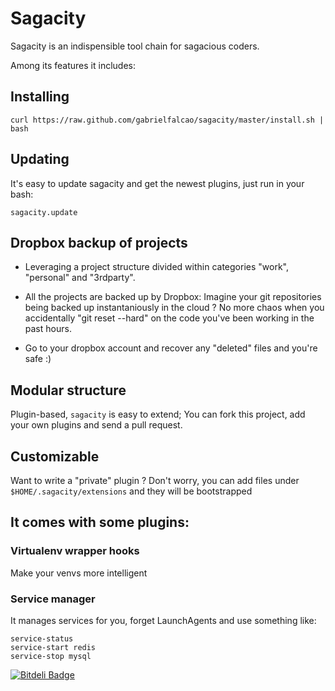 # Sagacity

Sagacity is an indispensible tool chain for sagacious coders.

Among its features it includes:

## Installing

```shell
curl https://raw.github.com/gabrielfalcao/sagacity/master/install.sh | bash
```

## Updating

It's easy to update sagacity and get the newest plugins, just run in
your bash:

```shell
sagacity.update
```

## Dropbox backup of projects

* Leveraging a project structure divided within categories "work",
"personal" and "3rdparty".

* All the projects are backed up by Dropbox: Imagine your git
repositories being backed up instantaniously in the cloud ? No
more chaos when you accidentally "git reset --hard" on the code
you've been working in the past hours.

* Go to your dropbox account and recover any "deleted" files and
you're safe :)

## Modular structure

Plugin-based, `sagacity` is easy to extend; You can fork this project,
add your own plugins and send a pull request.

## Customizable

Want to write a "private" plugin ? Don't worry, you can add files
under `$HOME/.sagacity/extensions` and they will be bootstrapped


## It comes with some plugins:

### Virtualenv wrapper hooks

Make your venvs more intelligent

### Service manager

It manages services for you, forget LaunchAgents and use something like:

```shell
service-status
service-start redis
service-stop mysql
```


[![Bitdeli Badge](https://d2weczhvl823v0.cloudfront.net/gabrielfalcao/sagacity/trend.png)](https://bitdeli.com/free "Bitdeli Badge")

